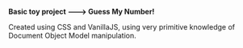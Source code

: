 **Basic toy project ---> Guess My Number!**

Created using CSS and VanillaJS, using very primitive knowledge of Document Object Model manipulation. 
